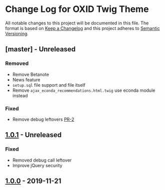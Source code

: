 # Change Log for OXID Twig Theme

All notable changes to this project will be documented in this file.
The format is based on [Keep a Changelog](http://keepachangelog.com/)
and this project adheres to [Semantic Versioning](http://semver.org/).

## [master] - Unreleased

### Removed
- Remove Betanote
- News feature
- `setup.sql` file support and file itself
- Remove `ajax_econda_recommendations.html.twig` use econda module instead

### Fixed
- Remove debug leftovers [PR-2](https://github.com/OXID-eSales/twig-theme/pull/2)

## [1.0.1] - Unreleased

### Fixed
- Removed debug call leftover
- Improve jQuery security

## [1.0.0] - 2019-11-21

[1.0.1]: https://github.com/OXID-eSales/twig-theme/compare/v1.0.0...b-1.x
[1.0.0]: https://github.com/OXID-eSales/twig-theme/compare/v1.0.0...v1.0.0